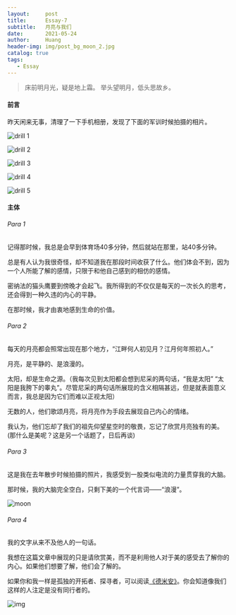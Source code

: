 ```yaml
---
layout:     post
title:      Essay-7
subtitle:   月亮与我们
date:       2021-05-24
author:     Huang
header-img: img/post_bg_moon_2.jpg
catalog: true
tags:
   - Essay
---
```


>床前明月光，疑是地上霜。 举头望明月，低头思故乡。

#### 前言

昨天闲来无事，清理了一下手机相册，发现了下面的军训时候拍摄的相片。

![drill 1](https://github.com/huang-feiyu/huang-feiyu.github.io/blob/master/img/post_bg_drill_1.jpg?raw=true)

![drill 2](https://github.com/huang-feiyu/huang-feiyu.github.io/blob/master/img/post_bg_drill_2.jpg?raw=true)

![drill 3](https://github.com/huang-feiyu/huang-feiyu.github.io/blob/master/img/post_bg_drill_4.jpg?raw=true)

![drill 4](https://github.com/huang-feiyu/huang-feiyu.github.io/blob/master/img/post_bg_drill_5.jpg?raw=true)

![drill 5](https://github.com/huang-feiyu/huang-feiyu.github.io/blob/master/img/post_bg_drill_6.jpg?raw=true)

#### 主体

###### Para 1

记得那时候，我总是会早到体育场40多分钟，然后就站在那里，站40多分钟。

总是有人认为我很奇怪，却不知道我在那段时间收获了什么。他们体会不到，因为一个人所能了解的感情，只限于和他自己感到的相仿的感情。

密纳法的猫头鹰要到傍晚才会起飞。我所得到的不仅仅是每天的一次长久的思考，还会得到一种久违的内心的平静。

在那时候，我才由衷地感到生命的价值。

###### Para 2

每天的月亮都会照常出现在那个地方，“江畔何人初见月？江月何年照初人。”

月亮，是平静的、是浪漫的。

太阳，却是生命之源。（我每次见到太阳都会想到尼采的两句话，“我是太阳” “太阳是我胯下的睾丸”。尽管尼采的两句话所展现的含义相隔甚远，但是就表面意义而言，我总是因为它们而难以正视太阳）

无数的人，他们歌颂月亮，将月亮作为手段去展现自己内心的情绪。

我认为，他们忘却了我们的祖先仰望星空时的敬畏，忘记了欣赏月亮独有的美。(那什么是美呢？这是另一个话题了，日后再谈)

###### Para 3

这是我在去年散步时候拍摄的照片，我感受到一股类似电流的力量贯穿我的大脑。

那时候，我的大脑完全空白，只剩下美的一个代言词——“浪漫”。

![moon](https://github.com/huang-feiyu/huang-feiyu.github.io/blob/master/img/post_bg_moon_1.jpg?raw=true)

###### Para 4

我的文字从来不及他人的一句话。

我想在这篇文章中展现的只是请欣赏美，而不是利用他人对于美的感受去了解你的内心。如果他们想要了解，他们会了解的。

如果你和我一样是孤独的开拓者、探寻者，可以阅读[《德米安》](https://huang-feiyu.github.io/2021/05/22/Demian/)。你会知道像我们这样的人注定是没有同行者的。

![img](https://huang-feiyu.github.io/img/post_bg_poem_1.jpg)
